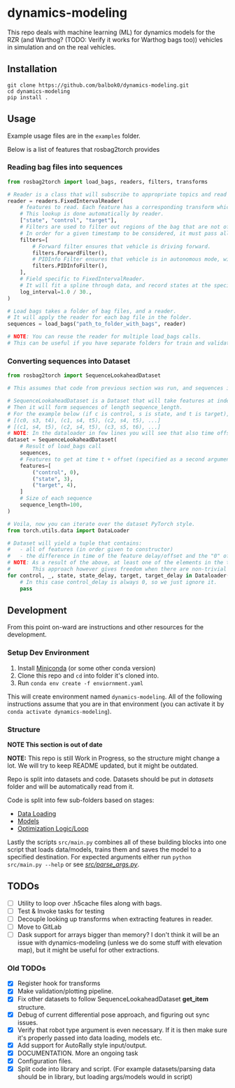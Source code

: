 # dynamics-modeling
This repo deals with machine learning (ML) for dynamics models for the RZR (and Warthog? (TODO: Verify it works for Warthog bags too)) vehicles in simulation and on the real vehicles.

## Installation

```
git clone https://github.com/balbok0/dynamics-modeling.git
cd dynamics-modeling
pip install .
```

## Usage
Example usage files are in the `examples` folder.

Below is a list of features that rosbag2torch provides

### Reading bag files into sequences
```python
from rosbag2torch import load_bags, readers, filters, transforms

# Reader is a class that will subscribe to appropriate topics and read them into a sequence.
reader = readers.FixedIntervalReader(
    # features to read. Each feature has a corresponding transform which will specify what topics it requires.
    # This lookup is done automatically by reader.
    ["state", "control", "target"],
    # Filters are used to filter out regions of the bag that are not of interest.
    # In order for a given timestamp to be considered, it must pass all filters.
    filters=[
        # Forward filter ensures that vehicle is driving forward.
        filters.ForwardFilter(),
        # PIDInfo Filter ensures that vehicle is in autonomous mode, with brake working and sequence controller healthy.
        filters.PIDInfoFilter(),
    ],
    # Field specific to FixedIntervalReader.
    # It will fit a spline through data, and record states at the specified interval.
    log_interval=1.0 / 30.,
)

# Load bags takes a folder of bag files, and a reader.
# It will apply the reader for each bag file in the folder.
sequences = load_bags("path_to_folder_with_bags", reader)

# NOTE: You can reuse the reader for multiple load_bags calls.
# This can be useful if you have separate folders for train and validation sets.
```

### Converting sequences into Dataset
```python
from rosbag2torch import SequenceLookaheadDataset

# This assumes that code from previous section was run, and sequences is a variable.

# SequenceLookaheadDataset is a Dataset that will take features at index t + offset (specified for each feature separately).
# Then it will form sequences of length sequence_length.
# For the example below (if c is control, s is state, and t is target), it will form sequences:
# [(c0, s3, t4), (c1, s4, t5), (c2, s4, t5), ...]
# [(c1, s4, t5), (c2, s4, t5), (c3, s5, t6), ...]
# NOTE: In the dataloader in few lines you will see that also time offsets for each feature are included.
dataset = SequenceLookaheadDataset(
    # Result of load_bags call
    sequences,
    # Features to get at time t + offset (specified as a second argument to the tuple).
    features=[
        ("control", 0),
        ("state", 3),
        ("target", 4),
    ]
    # Size of each sequence
    sequence_length=100,
)

# Voila, now you can iterate over the dataset PyTorch style.
from torch.utils.data import DataLoader

# Dataset will yield a tuple that contains:
#   - all of features (in order given to constructor)
#   - the difference in time of the feature delay/offset and the "0" offset (the feature with the least delay).
# NOTE: As a result of the above, at least one of the elements in the tuple will be always 0, which makes it useless.
#       This approach however gives freedom when there are non-trivial delay relations between different sets of features.
for control, _, state, state_delay, target, target_delay in Dataloader(dataset):
    # In this case control_delay is always 0, so we just ignore it.
    pass
```

## Development
From this point on-ward are instructions and other resources for the development.

### Setup Dev Environment
1. Install [Miniconda](https://docs.conda.io/en/latest/miniconda.html#installing) (or some other conda version)
2. Clone this repo and `cd` into folder it's cloned into.
3. Run `conda env create -f enviornment.yaml`

This will create environment named `dynamics-modeling`. All of the following instructions assume that you are in that environment (you can activate it by `conda activate dynamics-modeling`).


### Structure
**NOTE This section is out of date**

**NOTE:** This repo is still Work in Progress, so the structure might change a lot. We will try to keep README updated, but it might be outdated.

Repo is split into datasets and code.
Datasets should be put in *datasets* folder and will be automatically read from it.

Code is split into few sub-folders based on stages:
- [Data Loading](src/data_utils/README.md)
- [Models](src/models/README.md)
- [Optimization Logic/Loop](src/optimization_logic/README.md)

Lastly the scripts `src/main.py` combines all of these building blocks into one script that loads data/models, trains them and saves the model to a specified destination. For expected arguments either run `python src/main.py --help` or see [*src/parse_args.py*](src/parse_args.py).


## TODOs
- [ ] Utility to loop over .h5cache files along with bags.
- [ ] Test & Invoke tasks for testing
- [ ] Decouple looking up transforms when extracting features in reader.
- [ ] Move to GitLab
- [ ] Dask support for arrays bigger than memory? I don't think it will be an issue with dynamics-modeling (unless we do some stuff with elevation map), but it might be useful for other extractions.

### Old TODOs
- [x] Register hook for transforms
- [x] Make validation/plotting pipeline.
- [x] Fix other datasets to follow SequenceLookaheadDataset __get_item__ structure.
- [x] Debug of current differential pose approach, and figuring out sync issues.
- [x] Verify that robot type argument is even necessary. If it is then make sure it's properly passed into data loading, models etc.
- [x] Add support for AutoRally style input/output.
- [x] DOCUMENTATION. More an ongoing task
- [x] Configuration files.
- [x] Split code into library and script. (For example datasets/parsing data should be in library, but loading args/models would in script)
